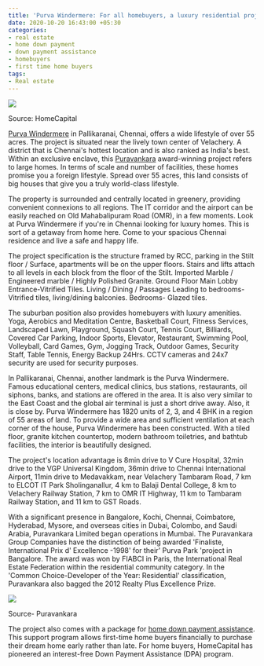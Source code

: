```yaml
---
title: 'Purva Windermere: For all homebuyers, a luxury residential project in Chennai'
date: 2020-10-20 16:43:00 +05:30
categories:
- real estate
- home down payment
- down payment assistance
- homebuyers
- first time home buyers
tags:
- Real estate
---
```


**[![](https://lh3.googleusercontent.com/jHt13ubHd1waviHxgHCF9tWHBNks-f2Dc2_pzB1Ry5wuFMSTnaq-7NHhW0IUAhkHx0vmlm0PL14eH06BwubKHr3GObP6XWkETRkxZmhcucvMeM39wyAjM5Ln2Lkk9vpfC2g0RVZK)](https://homecapital.in/property/282/purva-windermere-2-bhk)**

Source: HomeCapital

[Purva Windermere](https://homecapital.in/property/282/purva-windermere-2-bhk) in Pallikaranai, Chennai, offers a wide lifestyle of over 55 acres. The project is situated near the lively town center of Velachery. A district that is Chennai's hottest location and is also ranked as India's best. Within an exclusive enclave, this [Puravankara](https://homecapital.in/offering/developer/puravankara-limited) award-winning project refers to large homes. In terms of scale and number of facilities, these homes promise you a foreign lifestyle. Spread over 55 acres, this land consists of big houses that give you a truly world-class lifestyle.

The property is surrounded and centrally located in greenery, providing convenient connexions to all regions. The IT corridor and the airport can be easily reached on Old Mahabalipuram Road (OMR), in a few moments. Look at Purva Windermere if you're in Chennai looking for luxury homes. This is sort of a getaway from home here. Come to your spacious Chennai residence and live a safe and happy life.

The project specification is the structure framed by RCC, parking in the Stilt floor / Surface, apartments will be on the upper floors. Stairs and lifts attach to all levels in each block from the floor of the Stilt. Imported Marble / Engineered marble / Highly Polished Granite. Ground Floor Main Lobby Entrance-Vitrified Tiles. Living / Dining / Passages Leading to bedrooms-Vitrified tiles, living/dining balconies. Bedrooms- Glazed tiles.

The suburban position also provides homebuyers with luxury amenities. Yoga, Aerobics and Meditation Centre, Basketball Court, Fitness Services, Landscaped Lawn, Playground, Squash Court, Tennis Court, Billiards, Covered Car Parking, Indoor Sports, Elevator, Restaurant, Swimming Pool, Volleyball, Card Games, Gym, Jogging Track, Outdoor Games, Security Staff, Table Tennis, Energy Backup 24Hrs. CCTV cameras and 24x7 security are used for security purposes.

In Pallikaranai, Chennai, another landmark is the Purva Windermere. Famous educational centers, medical clinics, bus stations, restaurants, oil siphons, banks, and stations are offered in the area. It is also very similar to the East Coast and the global air terminal is just a short drive away. Also, it is close by. Purva Windermere has 1820 units of 2, 3, and 4 BHK in a region of 55 areas of land. To provide a wide area and sufficient ventilation at each corner of the house, Purva Windermere has been constructed. With a tiled floor, granite kitchen countertop, modern bathroom toiletries, and bathtub facilities, the interior is beautifully designed.

The project's location advantage is 8min drive to V Cure Hospital, 32min drive to the VGP Universal Kingdom, 36min drive to Chennai International Airport, 11min drive to Medavakkam, near Velachery Tambaram Road, 7 km to ELCOT IT Park Sholinganallur, 4 km to Balaji Dental College, 8 km to Velachery Railway Station, 7 km to OMR IT Highway, 11 km to Tambaram Railway Station, and 11 km to GST Roads.

With a significant presence in Bangalore, Kochi, Chennai, Coimbatore, Hyderabad, Mysore, and overseas cities in Dubai, Colombo, and Saudi Arabia, Puravankara Limited began operations in Mumbai. The Puravankara Group Companies have the distinction of being awarded 'Finaliste, International Prix d' Excellence -1998' for their' Purva Park 'project in Bangalore. The award was won by FIABCI in Paris, the International Real Estate Federation within the residential community category.  In the 'Common Choice-Developer of the Year: Residential' classification, Puravankara also bagged the 2012 Realty Plus Excellence Prize.

**[![](https://lh4.googleusercontent.com/oHQUfSZ6E2wXoLi7qdYf_hMtZ83EPPN8JzC_GTkL33XYJuEr1U7fDMiggjTG7elvsOtPbiAWmk1eQ42nmdSLBMIK_4F4g5XphEizGJi0XeB5ZtbvOQWgVLNYD04zPyztBywsqlJE)](https://homecapital.in/program)**

Source- Puravankara

The project also comes with a package for [home down payment assistance](https://homecapital.in/). This support program allows first-time home buyers financially to purchase their dream home early rather than late. For home buyers, HomeCapital has pioneered an interest-free Down Payment Assistance (DPA) program.